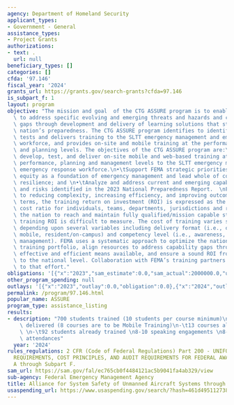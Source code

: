 ```yaml
---
agency: Department of Homeland Security
applicant_types:
- Government - General
assistance_types:
- Project Grants
authorizations:
- text: .
  url: null
beneficiary_types: []
categories: []
cfda: '97.146'
fiscal_year: '2024'
grants_url: https://grants.gov/search-grants?cfda=97.146
is_subpart_f: 1
layout: program
objective: "The mission and goal  of the CTG ASSURE program is to enable communities\
  \ to address specific evolving and emerging threats and hazards and close capability\
  \ gaps through development and delivery of learning solutions that strengthen the\
  \ nation’s preparedness. The CTG ASSURE program identifies to identify, develops,\
  \ tests and delivers training to the SLTT emergency management and emergency response\
  \ workforce, and provides on-site and mobile training at the performance and management\
  \ and planning levels. The objectives of the CTG ASSURE program are:\n\n•\tIdentify,\
  \ develop, test, and deliver on-site mobile and web-based training at the awareness,\
  \ performance, planning and management levels to the SLTT emergency management and\
  \ emergency response workforce.\n•\tSupport FEMA strategic priorities to instill\
  \ equity as a foundation of emergency management and lead whole of community climate\
  \ resilience; and \n•\tAnalyze and address current and emerging capability gaps\
  \ and risks identified in the 2023 National Preparedness Report.  \nFEMA is committed\
  \ to reducing complexity, increasing efficiency, and improving outcomes. In simple\
  \ terms, the training return on investment (ROI) is expressed as the benefit to\
  \ cost ratio for individuals, teams, departments, jurisdictions and regions across\
  \ the nation to reach and maintain fully qualified/mission capable status. In practice,\
  \ training ROI is difficult to measure. The cost of training varies significantly\
  \ depending upon several variables including delivery format (i.e., online, indirect/train-the-trainer,\
  \ mobile, resident/on-campus) and competency level (i.e., awareness, performance/operations,\
  \ management). FEMA uses a systematic approach to optimize the national preparedness\
  \ training portfolio, align resources to address capability gaps through the most\
  \ effective and efficient means available, and ensure a sound ROI from the local\
  \ to the national level. Collaboration with FEMA’s training partners is integral\
  \ to that effort."
obligations: '[{"x":"2023","sam_estimate":0.0,"sam_actual":2000000.0,"usa_spending_actual":0.0},{"x":"2024","sam_estimate":0.0,"sam_actual":2000000.0,"usa_spending_actual":0.0},{"x":"2025","sam_estimate":0.0,"sam_actual":18000000.0,"usa_spending_actual":0.0}]'
other_program_spending: null
outlays: '[{"x":"2023","outlay":0.0,"obligation":0.0},{"x":"2024","outlay":0.0,"obligation":0.0},{"x":"2025","outlay":0.0,"obligation":0.0}]'
permalink: /program/97.146.html
popular_name: ASSURE
program_type: assistance_listing
results:
- description: "700 students trained (10 students per course minimum)\n-\t70 courses\
    \ delivered (8 courses are to be Mobile Training)\n-\t13 courses already delivered\
    \ \n-\t92 students already trained \n8-10 speaking engagements \n8-10 conference\
    \ attendances"
  year: '2024'
rules_regulations: 2 CFR (Code of Federal Regulations) Part 200 - UNIFORM ADMINISTRATIVE
  REQUIREMENTS, COST PRINCIPLES, AND AUDIT REQUIREMENTS FOR FEDERAL AWARDS, Subpart
  A through Subpart F.
sam_url: https://sam.gov/fal/ec765cb0f4484121ac5b9041fa4ab329/view
sub-agency: Federal Emergency Management Agency
title: Alliance for System Safety of Unmanned Aircraft Systems through Research Excellence
usaspending_url: https://www.usaspending.gov/search/?hash=461d495112738030e190f5555414611c
---
```

